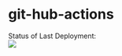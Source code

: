 # git-hub-actions

Status of Last Deployment: <br>
<img src="https://github.com/samolet500/git-hub-actions/workflows/My-GitHub-Action-Basic/badge.svg?branch=main"><br>